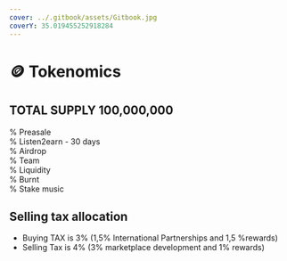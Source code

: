```yaml
---
cover: ../.gitbook/assets/Gitbook.jpg
coverY: 35.019455252918284
---
```


# 🪙 Tokenomics

## **TOTAL SUPPLY** 100,000,000

%  Preasale \
%  Listen2earn - 30 days\
%  Airdrop\
%  Team\
%   Liquidity\
%  Burnt\
%  Stake music

## &#x20;Selling tax allocation

* Buying TAX is 3% (1,5% International Partnerships and 1,5 %rewards)
* Selling Tax is 4% (3% marketplace development and 1% rewards)
